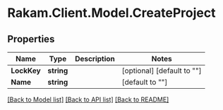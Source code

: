 # Rakam.Client.Model.CreateProject
## Properties

Name | Type | Description | Notes
------------ | ------------- | ------------- | -------------
**LockKey** | **string** |  | [optional] [default to ""]
**Name** | **string** |  | [default to ""]

[[Back to Model list]](../README.md#documentation-for-models) [[Back to API list]](../README.md#documentation-for-api-endpoints) [[Back to README]](../README.md)

